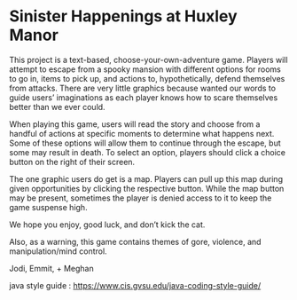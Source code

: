 # Sinister Happenings at Huxley Manor
This project is a text-based, choose-your-own-adventure game. Players will attempt to escape from a spooky mansion with different options for rooms to go in, items to pick up, and actions to, hypothetically, defend themselves from attacks. There are very little graphics because wanted our words to guide users’ imaginations as each player knows how to scare themselves better than we ever could. 

When playing this game, users will read the story and choose from a handful of actions at specific moments to determine what happens next. Some of these options will allow them to continue through the escape, but some may result in death. To select an option, players should click a choice button on the right of their screen.

The one graphic users do get is a map. Players can pull up this map during given opportunities by clicking the respective button. While the map button may be present, sometimes the player is denied access to it to keep the game suspense high.

We hope you enjoy, good luck, and don’t kick the cat.

Also, as a warning, this game contains themes of gore, violence, and manipulation/mind control.

Jodi, Emmit, + Meghan


java style guide : https://www.cis.gvsu.edu/java-coding-style-guide/
